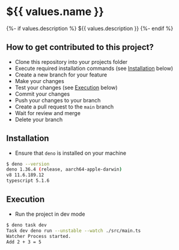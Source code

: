 # ${{ values.name }}

{%- if values.description %}
${{ values.description }}
{%- endif %}

## How to get contributed to this project?

- Clone this repository into your projects folder
- Execute required installation commands (see [Installation](#installation) below)
- Create a new branch for your feature
- Make your changes
- Test your changes (see [Execution](#execution) below)
- Commit your changes
- Push your changes to your branch
- Create a pull request to the `main` branch
- Wait for review and merge
- Delete your branch

## Installation

- Ensure that `deno` is installed on your machine

```bash
$ deno --version
deno 1.36.4 (release, aarch64-apple-darwin)
v8 11.6.189.12
typescript 5.1.6
```

## Execution

- Run the project in dev mode

```bash
$ deno task dev
Task dev deno run --unstable --watch ./src/main.ts
Watcher Process started.
Add 2 + 3 = 5
```

